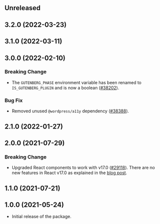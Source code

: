 <!-- Learn how to maintain this file at https://github.com/WordPress/gutenberg/tree/HEAD/packages#maintaining-changelogs. -->

## Unreleased

## 3.2.0 (2022-03-23)

## 3.1.0 (2022-03-11)

## 3.0.0 (2022-02-10)

### Breaking Change

-   The `GUTENBERG_PHASE` environment variable has been renamed to `IS_GUTENBERG_PLUGIN` and is now a boolean ([#38202](https://github.com/WordPress/gutenberg/pull/38202)).

### Bug Fix

-   Removed unused `@wordpress/a11y` dependency ([#38388](https://github.com/WordPress/gutenberg/pull/38388)).

## 2.1.0 (2022-01-27)

## 2.0.0 (2021-07-29)

### Breaking Change

-   Upgraded React components to work with v17.0 ([#29118](https://github.com/WordPress/gutenberg/pull/29118)). There are no new features in React v17.0 as explained in the [blog post](https://reactjs.org/blog/2020/10/20/react-v17.html).

## 1.1.0 (2021-07-21)

## 1.0.0 (2021-05-24)

-   Initial release of the package.
